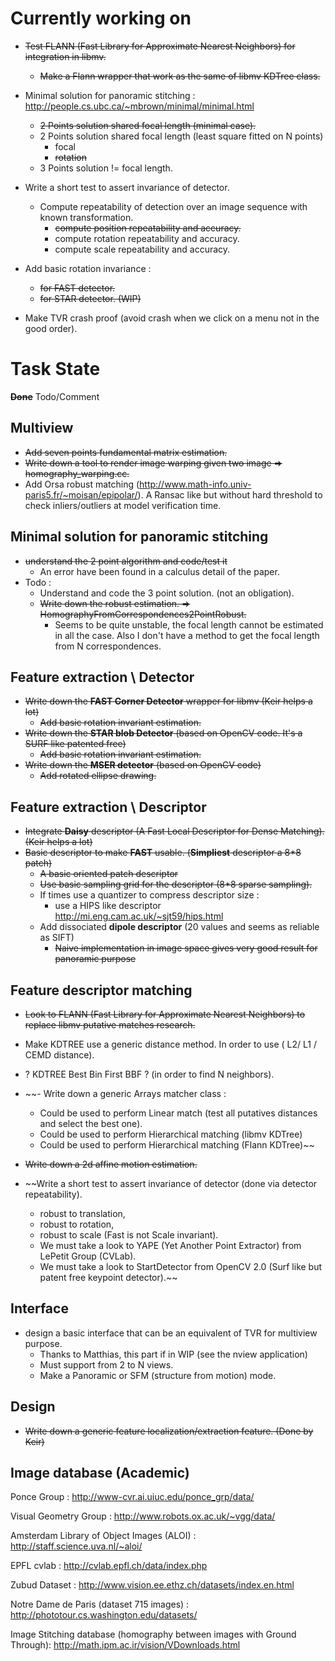 # Currently working on #

- ~~Test FLANN (Fast Library for Approximate Nearest Neighbors) for integration in libmv.~~
  * ~~Make a Flann wrapper that work as the same of libmv KDTree class.~~

- Minimal solution for panoramic stitching :
http://people.cs.ubc.ca/~mbrown/minimal/minimal.html
  * ~~2 Points solution shared focal length (minimal case).~~
  * 2 Points solution shared focal length (least square fitted on N points)
    * focal
    * ~~rotation~~
  * 3 Points solution != focal length.

- Write a short test to assert invariance of detector.
  * Compute repeatability of detection over an image sequence with known transformation.
    * ~~compute position repeatability and accuracy.~~
    * compute rotation repeatability and accuracy.
    * compute scale repeatability and accuracy.

- Add basic rotation invariance :
  * ~~for FAST detector.~~
  * ~~for STAR detector. (WIP)~~

- Make TVR crash proof (avoid crash when we click on a menu not in the good order).

# Task State #
**~~Done~~** Todo/Comment

## Multiview ##
  * ~~Add seven points fundamental matrix estimation.~~
  * ~~Write down a tool to render image warping given two image => homography\_warping.cc.~~
  * Add Orsa robust matching (http://www.math-info.univ-paris5.fr/~moisan/epipolar/). A Ransac like but without hard threshold to check inliers/outliers at model verification time.

## Minimal solution for panoramic stitching ##

  * ~~understand the 2 point algorithm and code/test it~~
    * An error have been found in a calculus detail of the paper.
  * Todo :
    * Understand and code the 3 point solution. (not an obligation).
    * ~~Write down the robust estimation. => HomographyFromCorrespondences2PointRobust.~~
      * Seems to be quite unstable, the focal length cannot be estimated in all the case. Also I don't have a method to get the focal length from N correspondences.

## Feature extraction \ Detector ##
  * ~~Write down the **FAST Corner Detector** wrapper for libmv (Keir helps a lot)~~
    * ~~Add basic rotation invariant estimation.~~
  * ~~Write down the **STAR blob Detector** (based on OpenCV code. It's a SURF like patented free)~~
    * ~~Add basic rotation invariant estimation.~~
  * ~~Write down the **MSER detector** (based on OpenCV code)~~
    * ~~Add rotated ellipse drawing.~~

## Feature extraction \ Descriptor ##
  * ~~Integrate **Daisy** descriptor (A Fast Local Descriptor for Dense Matching). (Keir helps a lot)~~
  * ~~Basic descriptor to make **FAST** usable. (**Simpliest** descriptor a 8\*8 patch)~~
    * ~~A basic oriented patch descriptor~~
    * ~~Use basic sampling grid for the descriptor (8\*8 sparse sampling).~~
    * If times use a quantizer to compress descriptor size :
      * use a HIPS like descriptor http://mi.eng.cam.ac.uk/~sjt59/hips.html
    * Add dissociated **dipole descriptor** (20 values and seems as reliable as SIFT)
      * ~~Naive implementation in image space gives very good result for panoramic purpose~~

## Feature descriptor matching ##
  * ~~Look to FLANN (Fast Library for Approximate Nearest Neighbors) to replace libmv putative matches research.~~
  * Make KDTREE use a generic distance method. In order to use ( L2/ L1 / CEMD distance).
  * ? KDTREE Best Bin First BBF ? (in order to find N neighbors).

  * ~~- Write down a generic Arrays matcher class :
    * Could be used to perform Linear match (test all putatives distances and select the best one).
    * Could be used to perform Hierarchical matching (libmv KDTree)
    * Could be used to perform Hierarchical matching (Flann KDTree)~~

  * ~~Write down a 2d affine motion estimation.~~
  * ~~Write a short test to assert invariance of detector (done via detector repeatability).
    * robust to translation,
    * robust to rotation,
    * robust to scale (Fast is not Scale invariant).
    * We must take a look to YAPE (Yet Another Point Extractor) from LePetit Group (CVLab).
    * We must take a look to StartDetector from OpenCV 2.0 (Surf like but patent free keypoint detector).~~

## Interface ##

  * design a basic interface that can be an equivalent of TVR for multiview purpose.
    * Thanks to Matthias, this part if in WIP (see the nview application)
    * Must support from 2 to N views.
    * Make a Panoramic or SFM (structure from motion) mode.

## Design ##
  * ~~Write down a generic feature localization/extraction feature. (Done by Keir)~~

## Image database (Academic) ##

Ponce Group : http://www-cvr.ai.uiuc.edu/ponce_grp/data/

Visual Geometry Group : http://www.robots.ox.ac.uk/~vgg/data/

Amsterdam Library of Object Images (ALOI) : http://staff.science.uva.nl/~aloi/

EPFL cvlab : http://cvlab.epfl.ch/data/index.php

Zubud Dataset : http://www.vision.ee.ethz.ch/datasets/index.en.html

Notre Dame de Paris (dataset 715 images) : http://phototour.cs.washington.edu/datasets/

Image Stitching database (homography between images with Ground Through):
http://math.ipm.ac.ir/vision/VDownloads.html